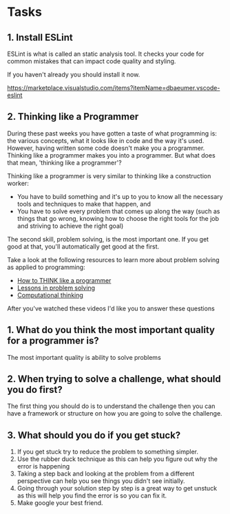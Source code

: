# Tasks

## 1. Install ESLint

ESLint is what is called an static analysis tool. It checks your code for common mistakes that can impact code quality and styling. 

If you haven't already you should install it now.

https://marketplace.visualstudio.com/items?itemName=dbaeumer.vscode-eslint

## 2. Thinking like a Programmer

During these past weeks you have gotten a taste of what programming is: the various concepts, what it looks like in code and the way it's used. However, having written some code doesn't make you a programmer. Thinking like a programmer makes you into a programmer. But what does that mean, 'thinking like a programmer'?

Thinking like a programmer is very similar to thinking like a construction worker:

*  You have to build something and it's up to you to know all the necessary tools and techniques to make that happen, and
*  You have to solve every problem that comes up along the way (such as things that go wrong, knowing how to choose the right tools for the job and striving to achieve the right goal)

The second skill, problem solving, is the most important one. If you get good at that, you'll automatically get good at the first.

Take a look at the following resources to learn more about problem solving as applied to programming:

- [How to THINK like a programmer](https://www.youtube.com/watch?v=NNazO2tMHno)
- [Lessons in problem solving](https://www.freecodecamp.org/news/how-to-think-like-a-programmer-lessons-in-problem-solving-d1d8bf1de7d2/)
- [Computational thinking](https://www.youtube.com/watch?v=qbnTZCj0ugI)

After you've watched these videos I'd like you to answer these questions

## 1. What do you think the most important quality for a programmer is?

<!-- Write your answer here -->
The most important quality is ability to solve problems

## 2. When trying to solve a challenge, what should you do first?

<!-- Write your answer here -->
The first thing you should do is to understand the challenge then you can have a framework or structure on how you are going to solve the challenge. 

## 3. What should you do if you get stuck?

<!-- Write your answer here -->
1. If you get stuck try to reduce the problem to something simpler.
2. Use the rubber duck technique as this can help you figure out why the error is happening
3. Taking a step back and looking at the problem from a different perspective can help you see things you didn't see initially.
4. Going through your solution step by step is a great way to get unstuck as this will help you find the error is so you can fix it. 
5. Make google your best friend.
